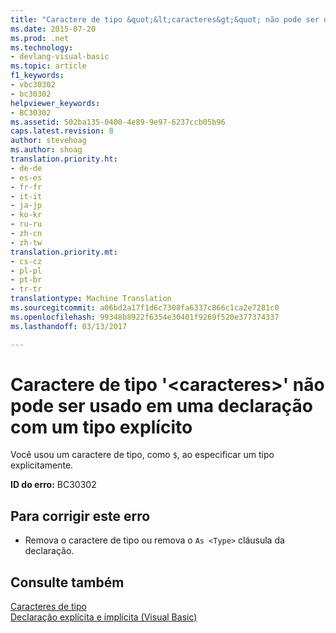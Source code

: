 ```yaml
---
title: "Caractere de tipo &quot;&lt;caracteres&gt;&quot; não pode ser usado em uma declaração com um tipo explícito | Documentos do Microsoft"
ms.date: 2015-07-20
ms.prod: .net
ms.technology:
- devlang-visual-basic
ms.topic: article
f1_keywords:
- vbc30302
- bc30302
helpviewer_keywords:
- BC30302
ms.assetid: 502ba135-0400-4e89-9e97-6237ccb05b96
caps.latest.revision: 8
author: stevehoag
ms.author: shoag
translation.priority.ht:
- de-de
- es-es
- fr-fr
- it-it
- ja-jp
- ko-kr
- ru-ru
- zh-cn
- zh-tw
translation.priority.mt:
- cs-cz
- pl-pl
- pt-br
- tr-tr
translationtype: Machine Translation
ms.sourcegitcommit: a06bd2a17f1d6c7308fa6337c866c1ca2e7281c0
ms.openlocfilehash: 99348b8922f6354e30401f9269f520e377374337
ms.lasthandoff: 03/13/2017

---
```

# <a name="type-character-39ltcharactergt39-cannot-be-used-in-a-declaration-with-an-explicit-type"></a>Caractere de tipo '&lt;caracteres&gt;' não pode ser usado em uma declaração com um tipo explícito
Você usou um caractere de tipo, como `$`, ao especificar um tipo explicitamente.  
  
 **ID do erro:** BC30302  
  
## <a name="to-correct-this-error"></a>Para corrigir este erro  
  
-   Remova o caractere de tipo ou remova o `As <Type>` cláusula da declaração.  
  
## <a name="see-also"></a>Consulte também  
 [Caracteres de tipo](../../visual-basic/programming-guide/language-features/data-types/type-characters.md)   
 [Declaração explícita e implícita (Visual Basic)](http://msdn.microsoft.com/en-us/7260dafd-c1d5-46fc-98bf-2ea0fb94996c)
